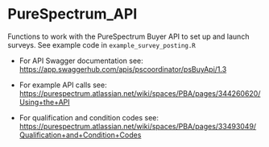 # PureSpectrum_API
Functions to work with the PureSpectrum Buyer API to set up and launch surveys. See example code in ```example_survey_posting.R```

- For API Swagger documentation see: https://app.swaggerhub.com/apis/pscoordinator/psBuyApi/1.3

- For example API calls see: https://purespectrum.atlassian.net/wiki/spaces/PBA/pages/344260620/Using+the+API

- For qualification and condition codes see: https://purespectrum.atlassian.net/wiki/spaces/PBA/pages/33493049/Qualification+and+Condition+Codes
